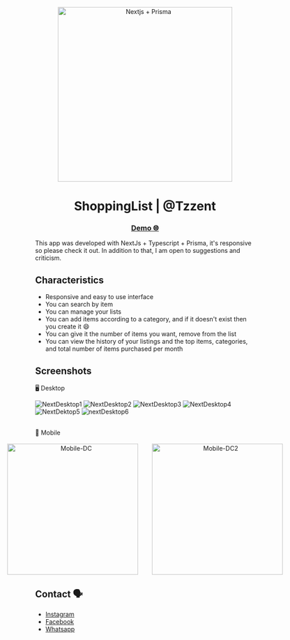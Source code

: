 <p align="center">
  <a href="https://nextjs.org/" target="blank"><img src="https://github.com/Tzzent/ShoppingList/assets/86677547/a92c423b-988c-425b-94ae-df6853385788" width="400" alt="Nextjs + Prisma" /></a>
</p>

<h1 align="center">ShoppingList |  @Tzzent</h1>

<div align="center">
  <h3>
    <a target="_blank" href="https://shopping-list-tzzent.vercel.app/">
      Demo 🌐
    </a>
  </h3>
</div>

This app was developed with NextJs + Typescript + Prisma, it's responsive so please check it out. In addition to that, I am open to suggestions and criticism.

## Characteristics

- Responsive and easy to use interface
- You can search by item
- You can manage your lists
- You can add items according to a category, and if it doesn't exist then you create it 😄
- You can give it the number of items you want, remove from the list
- You can view the history of your listings and the top items, categories, and total number of items purchased per month

## Screenshots

🖥️ Desktop <br>

![NextDesktop1](https://github.com/Tzzent/ShoppingList/assets/86677547/22efe3ce-e264-4a34-9c72-832e72a09cc5)
![NextDesktop2](https://github.com/Tzzent/ShoppingList/assets/86677547/4bf36e87-c66d-4b10-b5fd-9c7deadceabd)
![NextDesktop3](https://github.com/Tzzent/ShoppingList/assets/86677547/600864a4-80d0-4a6b-80b8-cc4c99c28d8c)
![NextDesktop4](https://github.com/Tzzent/ShoppingList/assets/86677547/1d8aeca6-cba9-4128-ad84-dbddddf07e2e)
![NextDektop5](https://github.com/Tzzent/ShoppingList/assets/86677547/bfeb332c-26e6-4ebd-be4f-126c3c33d767)
![nextDesktop6](https://github.com/Tzzent/ShoppingList/assets/86677547/6a3c439e-042d-4389-95ce-667b9f464dbb)

<br>
📲 Mobile <br><br>

<div style="display: flex; justify-content: center;" align="center">
  
  <img src="https://github.com/Tzzent/ShoppingList/assets/86677547/624f27de-4d78-4b3b-8c16-823d969e4557" alt="Mobile-DC" width="300">
  &nbsp;&nbsp;&nbsp;&nbsp;&nbsp;&nbsp;&nbsp;&nbsp;
  <img src="https://github.com/Tzzent/ShoppingList/assets/86677547/0a1c5d93-ca9e-46f0-8dad-5b7deabffed0" alt="Mobile-DC2" width="300">

</div>

## Contact 🗣️

- [Instagram](https://www.instagram.com/tzzent/)
- [Facebook](https://www.facebook.com/Tzzent/)
- [Whatsapp](https://api.whatsapp.com/send?phone=+51900899785&text=Hola!%20Puedo%20realizar%20una%20consulta?)
